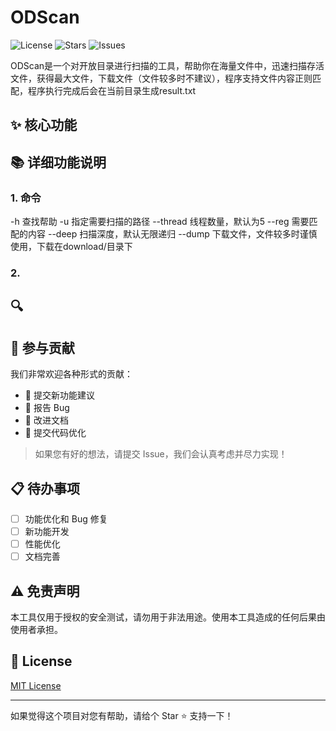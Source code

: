 # ODScan

![License](https://img.shields.io/github/license/zhijing123/ODScan)
![Stars](https://img.shields.io/github/stars/zhijing123/ODScan)
![Issues](https://img.shields.io/github/issues/zhijing123/ODScan)

ODScan是一个对开放目录进行扫描的工具，帮助你在海量文件中，迅速扫描存活文件，获得最大文件，下载文件（文件较多时不建议），程序支持文件内容正则匹配，程序执行完成后会在当前目录生成result.txt

## ✨ 核心功能



## 📚 详细功能说明

### 1. 命令

-h 查找帮助
-u 指定需要扫描的路径
--thread 线程数量，默认为5
--reg 需要匹配的内容
--deep 扫描深度，默认无限递归
--dump 下载文件，文件较多时谨慎使用，下载在download/目录下

### 2. 

## 🔍 

## 🤝 参与贡献

我们非常欢迎各种形式的贡献：
- 🎨 提交新功能建议
- 🐛 报告 Bug
- 📝 改进文档
- 🔧 提交代码优化

> 如果您有好的想法，请提交 Issue，我们会认真考虑并尽力实现！

## 📋 待办事项

- [ ] 功能优化和 Bug 修复
- [ ] 新功能开发
- [ ] 性能优化
- [ ] 文档完善

## ⚠️ 免责声明

本工具仅用于授权的安全测试，请勿用于非法用途。使用本工具造成的任何后果由使用者承担。

## 📄 License

[MIT License](LICENSE)

---
如果觉得这个项目对您有帮助，请给个 Star ⭐️ 支持一下！

